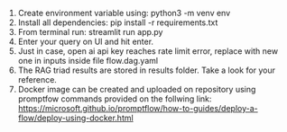 1. Create environment variable using: python3 -m venv env
2. Install all dependencies: pip install -r requirements.txt
3. From terminal run: streamlit run app.py
4. Enter your query on UI and hit enter.
5. Just in case, open ai api key reaches rate limit error, replace with new one in inputs inside file flow.dag.yaml
6. The RAG triad results are stored in results folder. Take a look for your reference.
7. Docker image can be created and uploaded on repository using promptfow commands provided on the follwing link: https://microsoft.github.io/promptflow/how-to-guides/deploy-a-flow/deploy-using-docker.html